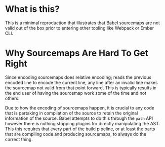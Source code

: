# What is this?

This is a minimal reproduction that illustrates that Babel sourcemaps are not valid out of the box prior to entering other tooling like Webpack or Ember CLI.


# Why Sourcemaps Are Hard To Get Right
Since encoding sourcemaps does relative encoding; reads the previous encoded line to encode the current line, any line after an invalid line makes the sourcemap not valid from that point forward. This is typically results in the end user of having the sourcemap work some of the time and not others.

Due to how the encoding of sourcemaps happen, it is crucial to any code that is partaking in compilation of the source to retain the original information of the source. Babel attempts to do this through the `path` API however there is nothing stopping plugins for directly manipulating the AST. This this requires that every part of the build pipeline, or at least the parts that are compiling code and producing sourcemaps, to always do the correct thing.

